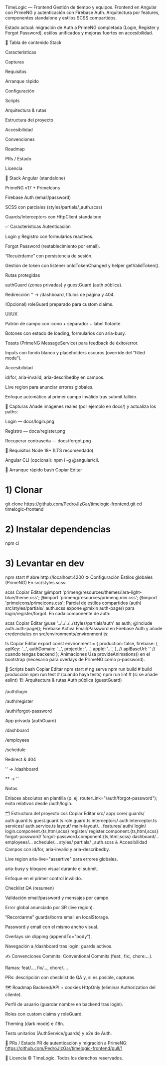 TimeLogic — Frontend
Gestión de tiempo y equipos. Frontend en Angular con PrimeNG y autenticación con Firebase Auth. Arquitectura por features, componentes standalone y estilos SCSS compartidos.

Estado actual: migración de Auth a PrimeNG completada (Login, Register y Forgot Password), estilos unificados y mejoras fuertes en accesibilidad.

🧭 Tabla de contenido
Stack

Características

Capturas

Requisitos

Arranque rápido

Configuración

Scripts

Arquitectura & rutas

Estructura del proyecto

Accesibilidad

Convenciones

Roadmap

PRs / Estado

Licencia

🧰 Stack
Angular (standalone)

PrimeNG v17 + PrimeIcons

Firebase Auth (email/password)

SCSS con parciales (styles/partials/_auth.scss)

Guards/Interceptors con HttpClient standalone

✅ Características
Autenticación

Login y Registro con formularios reactivos.

Forgot Password (restablecimiento por email).

“Recuérdame” con persistencia de sesión.

Gestión de token con listener onIdTokenChanged y helper getValidToken().

Rutas protegidas

authGuard (zonas privadas) y guestGuard (auth pública).

Redirección '' → /dashboard, títulos de página y 404.

(Opcional) roleGuard preparado para custom claims.

UI/UX

Patrón de campo con icono + separador + label flotante.

Botones con estado de loading, formularios con aria-busy.

Toasts (PrimeNG MessageService) para feedback de éxito/error.

Inputs con fondo blanco y placeholders oscuros (override del “filled mode”).

Accesibilidad

id/for, aria-invalid, aria-describedby en campos.

Live region para anunciar errores globales.

Enfoque automático al primer campo inválido tras submit fallido.

📸 Capturas
Añade imágenes reales (por ejemplo en docs/) y actualiza los paths:

Login — docs/login.png

Registro — docs/register.png

Recuperar contraseña — docs/forgot.png

🧱 Requisitos
Node 18+ (LTS recomendado).

Angular CLI (opcional): npm i -g @angular/cli.

🚀 Arranque rápido
bash
Copiar
Editar
# 1) Clonar
git clone https://github.com/PedroJIzGar/timelogic-frontend.git
cd timelogic-frontend

# 2) Instalar dependencias
npm ci

# 3) Levantar en dev
npm start   # abre http://localhost:4200
⚙️ Configuración
Estilos globales (PrimeNG)
En src/styles.scss:

scss
Copiar
Editar
@import 'primeng/resources/themes/lara-light-blue/theme.css';
@import 'primeng/resources/primeng.min.css';
@import 'primeicons/primeicons.css';
Parcial de estilos compartidos (auth)
src/styles/partials/_auth.scss expone @mixin auth-page() para login/register/forgot.
En cada componente de auth:

scss
Copiar
Editar
@use '../../../../styles/partials/auth' as auth;
@include auth.auth-page();
Firebase
Activa Email/Password en Firebase Auth y añade credenciales en src/environments/environment.ts:

ts
Copiar
Editar
export const environment = {
  production: false,
  firebase: {
    apiKey: '…',
    authDomain: '…',
    projectId: '…',
    appId: '…',
  },
  // apiBaseUrl: '' // cuando tengas backend
};
Animaciones
Usa provideAnimations() en el bootstrap (necesario para overlays de PrimeNG como p-password).

🧪 Scripts
bash
Copiar
Editar
npm start         # ng serve
npm run build     # build producción
npm run test      # (cuando haya tests)
npm run lint      # (si se añade eslint)
🏗 Arquitectura & rutas
Auth pública (guestGuard)

/auth/login

/auth/register

/auth/forgot-password

App privada (authGuard)

/dashboard

/employees

/schedule

Redirect & 404

'' → /dashboard

** → ''

Notas

Enlaces absolutos en plantilla (p. ej. routerLink="/auth/forgot-password"); evita relativos desde /auth/login.

🗂 Estructura del proyecto
css
Copiar
Editar
src/
  app/
    core/
      guards/
        auth.guard.ts
        guest.guard.ts
        role.guard.ts
      interceptors/
        auth.interceptor.ts
      services/
        auth.service.ts
      layout/
        main-layout/...
    features/
      auth/
        login/
          login.component.{ts,html,scss}
        register/
          register.component.{ts,html,scss}
        forgot-password/
          forgot-password.component.{ts,html,scss}
      dashboard/...
      employees/...
      schedule/...
  styles/
    partials/
      _auth.scss
♿ Accesibilidad
Campos con id/for, aria-invalid y aria-describedby.

Live region aria-live="assertive" para errores globales.

aria-busy y bloqueo visual durante el submit.

Enfoque en el primer control inválido.

Checklist QA (resumen)

 Validación email/password y mensajes por campo.

 Error global anunciado por SR (live region).

 “Recordarme” guarda/borra email en localStorage.

 Password y email con el mismo ancho visual.

 Overlays sin clipping (appendTo="body").

 Navegación a /dashboard tras login; guards activos.

✍️ Convenciones
Commits: Conventional Commits (feat:, fix:, chore:…).

Ramas: feat/..., fix/..., chore/....

PRs: descripción con checklist de QA y, si es posible, capturas.

🗺️ Roadmap
Backend/API + cookies HttpOnly (eliminar Authorization del cliente).

Perfil de usuario (guardar nombre en backend tras login).

Roles con custom claims y roleGuard.

Theming (dark mode) e i18n.

Tests unitarios (AuthService/guards) y e2e de Auth.

🔗 PRs / Estado
PR de autenticación y migración a PrimeNG:
https://github.com/PedroJIzGar/timelogic-frontend/pull/1

📄 Licencia
© TimeLogic. Todos los derechos reservados.
